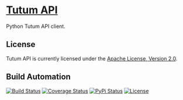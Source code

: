 # [Tutum API](http://tutum-api.hive.pt)

Python Tutum API client.

## License

Tutum API is currently licensed under the [Apache License, Version 2.0](http://www.apache.org/licenses/).

## Build Automation

[![Build Status](https://app.travis-ci.com/hivesolutions/tutum-api.svg?branch=master)](https://travis-ci.com/github/hivesolutions/tutum-api)
[![Coverage Status](https://coveralls.io/repos/hivesolutions/tutum-api/badge.svg?branch=master)](https://coveralls.io/r/hivesolutions/tutum-api?branch=master)
[![PyPi Status](https://img.shields.io/pypi/v/tutum-api.svg)](https://pypi.python.org/pypi/tutum-api)
[![License](https://img.shields.io/badge/license-Apache%202.0-blue.svg)](https://www.apache.org/licenses/)

